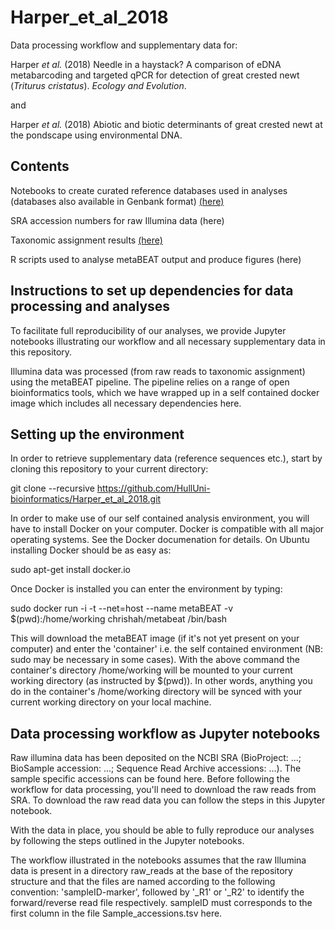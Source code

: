 # Harper_et_al_2018

Data processing workflow and supplementary data for:

Harper *et al.* (2018) Needle in a haystack? A comparison of eDNA metabarcoding and targeted qPCR for detection of great crested newt (*Triturus cristatus*). *Ecology and Evolution*.

and

Harper *et al.* (2018) Abiotic and biotic determinants of great crested newt at the pondscape using environmental DNA.


## Contents

Notebooks to create curated reference databases used in analyses (databases also available in Genbank format) [(here)](https://github.com/HullUni-bioinformatics/Harper_et_al_2018/tree/master/Reference%20databases)

SRA accession numbers for raw Illumina data (here)

Taxonomic assignment results [(here)](https://github.com/HullUni-bioinformatics/Harper_et_al_2018/tree/master/Data)

R scripts used to analyse metaBEAT output and produce figures (here)



## Instructions to set up dependencies for data processing and analyses

To facilitate full reproducibility of our analyses, we provide Jupyter notebooks illustrating our workflow and all necessary supplementary data in this repository.

Illumina data was processed (from raw reads to taxonomic assignment) using the metaBEAT pipeline. The pipeline relies on a range of open bioinformatics tools, which we have wrapped up in a self contained docker image which includes all necessary dependencies here.



## Setting up the environment

In order to retrieve supplementary data (reference sequences etc.), start by cloning this repository to your current directory:

git clone --recursive https://github.com/HullUni-bioinformatics/Harper_et_al_2018.git

In order to make use of our self contained analysis environment, you will have to install Docker on your computer. Docker is compatible with all major operating systems. See the Docker documenation for details. On Ubuntu installing Docker should be as easy as:

sudo apt-get install docker.io

Once Docker is installed you can enter the environment by typing:

sudo docker run -i -t --net=host --name metaBEAT -v $(pwd):/home/working chrishah/metabeat /bin/bash

This will download the metaBEAT image (if it's not yet present on your computer) and enter the 'container' i.e. the self contained environment (NB: sudo may be necessary in some cases). With the above command the container's directory /home/working will be mounted to your current working directory (as instructed by $(pwd)). In other words, anything you do in the container's /home/working directory will be synced with your current working directory on your local machine.



## Data processing workflow as Jupyter notebooks

Raw illumina data has been deposited on the NCBI SRA (BioProject: ...; BioSample accession: ...; Sequence Read Archive accessions: ...). The sample specific accessions can be found here. Before following the workflow for data processing, you'll need to download the raw reads from SRA. To download the raw read data you can follow the steps in this Jupyter notebook.

With the data in place, you should be able to fully reproduce our analyses by following the steps outlined in the Jupyter notebooks.

The workflow illustrated in the notebooks assumes that the raw Illumina data is present in a directory raw_reads at the base of the repository structure and that the files are named according to the following convention: 'sampleID-marker', followed by '_R1' or '_R2' to identify the forward/reverse read file respectively. sampleID must corresponds to the first column in the file Sample_accessions.tsv here.
